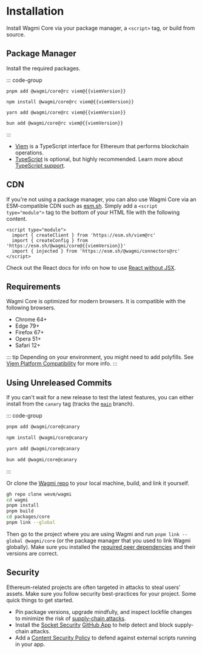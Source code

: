 <script setup>
import packageJson from '../../packages/core/package.json'

const viemVersion = packageJson.peerDependencies.viem
</script>

# Installation

Install Wagmi Core via your package manager, a `<script>` tag, or build from source.

## Package Manager

Install the required packages.

::: code-group
```bash-vue [pnpm]
pnpm add @wagmi/core@rc viem@{{viemVersion}}
```

```bash-vue [npm]
npm install @wagmi/core@rc viem@{{viemVersion}}
```

```bash-vue [yarn]
yarn add @wagmi/core@rc viem@{{viemVersion}}
```

```bash-vue [bun]
bun add @wagmi/core@rc viem@{{viemVersion}}
```
:::

- [Viem](https://viem.sh) is a TypeScript interface for Ethereum that performs blockchain operations.
- [TypeScript](/react/typescript) is optional, but highly recommended. Learn more about [TypeScript support](/react/typescript).

## CDN

If you're not using a package manager, you can also use Wagmi Core via an ESM-compatible CDN such as [esm.sh](https://esm.sh). Simply add a `<script type="module">` tag to the bottom of your HTML file with the following content.

```html-vue
<script type="module">
  import { createClient } from 'https://esm.sh/viem@rc'
  import { createConfig } from 'https://esm.sh/@wagmi/core@{{viemVersion}}'
  import { injected } from 'https://esm.sh/@wagmi/connectors@rc'
</script>
```

Check out the React docs for info on how to use [React without JSX](https://react.dev/reference/react/createElement#creating-an-element-without-jsx).

## Requirements

Wagmi Core is optimized for modern browsers. It is compatible with the following browsers.

- Chrome 64+
- Edge 79+
- Firefox 67+
- Opera 51+
- Safari 12+

::: tip
Depending on your environment, you might need to add polyfills. See [Viem Platform Compatibility](https://viem.sh/docs/compatibility.html) for more info.
:::

## Using Unreleased Commits

If you can't wait for a new release to test the latest features, you can either install from the `canary` tag (tracks the [`main`](https://github.com/wevm/wagmi/tree/main) branch).

::: code-group
```bash [pnpm]
pnpm add @wagmi/core@canary
```

```bash [npm]
npm install @wagmi/core@canary
```

```bash [yarn]
yarn add @wagmi/core@canary
```

```bash [bun]
bun add @wagmi/core@canary
```
:::

Or clone the [Wagmi repo](https://github.com/wevm/wagmi) to your local machine, build, and link it yourself.

```bash
gh repo clone wevm/wagmi
cd wagmi
pnpm install
pnpm build
cd packages/core
pnpm link --global
```

Then go to the project where you are using Wagmi and run `pnpm link --global @wagmi/core` (or the package manager that you used to link Wagmi globally). Make sure you installed the [required peer dependencies](/core/getting-started#manual-installation) and their versions are correct.

## Security

Ethereum-related projects are often targeted in attacks to steal users' assets. Make sure you follow security best-practices for your project. Some quick things to get started.

- Pin package versions, upgrade mindfully, and inspect lockfile changes to minimize the risk of [supply-chain attacks](https://nodejs.org/en/guides/security/#supply-chain-attacks).
- Install the [Socket Security](https://socket.dev) [GitHub App](https://github.com/apps/socket-security) to help detect and block supply-chain attacks.
- Add a [Content Security Policy](https://cheatsheetseries.owasp.org/cheatsheets/Content_Security_Policy_Cheat_Sheet.html) to defend against external scripts running in your app.
